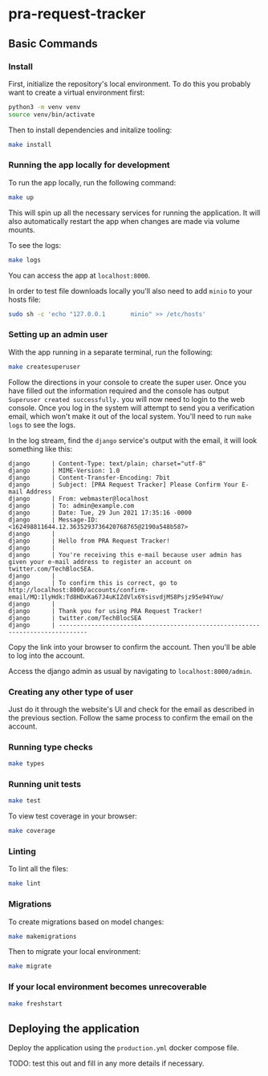 # pra-request-tracker

## Basic Commands

### Install

First, initialize the repository's local environment. To do this you probably want to create a virtual environment first:

```bash
python3 -m venv venv
source venv/bin/activate
```

Then to install dependencies and initalize tooling:

```bash
make install
```

### Running the app locally for development

To run the app locally, run the following command:

```bash
make up
```

This will spin up all the necessary services for running the application. It will also automatically restart the app when changes are made via volume mounts.

To see the logs:

```bash
make logs
```

You can access the app at `localhost:8000`.

In order to test file downloads locally you'll also need to add `minio` to your hosts file:

```bash
sudo sh -c 'echo "127.0.0.1       minio" >> /etc/hosts'
```

### Setting up an admin user

With the app running in a separate terminal, run the following:

```bash
make createsuperuser
```

Follow the directions in your console to create the super user. Once you have filled out the information required and the console has output `Superuser created successfully.` you will now need to login to the web console. Once you log in the system will attempt to send you a verification email, which won't make it out of the local system. You'll need to run `make logs` to see the logs.

In the log stream, find the `django` service's output with the email, it will look something like this:

```
django      | Content-Type: text/plain; charset="utf-8"
django      | MIME-Version: 1.0
django      | Content-Transfer-Encoding: 7bit
django      | Subject: [PRA Request Tracker] Please Confirm Your E-mail Address
django      | From: webmaster@localhost
django      | To: admin@example.com
django      | Date: Tue, 29 Jun 2021 17:35:16 -0000
django      | Message-ID: <162498811644.12.3635293736420768765@2190a548b587>
django      |
django      | Hello from PRA Request Tracker!
django      |
django      | You're receiving this e-mail because user admin has given your e-mail address to register an account on twitter.com/TechBlocSEA.
django      |
django      | To confirm this is correct, go to http://localhost:8000/accounts/confirm-email/MQ:1lyHdk:Td8HDxKa67J4uKIZdVlx6YsisvdjMS8Psjz95e94Yuw/
django      |
django      | Thank you for using PRA Request Tracker!
django      | twitter.com/TechBlocSEA
django      | ------------------------------------------------------------------------------
```

Copy the link into your browser to confirm the account. Then you'll be able to log into the account.

Access the django admin as usual by navigating to `localhost:8000/admin`.

### Creating any other type of user

Just do it through the website's UI and check for the email as described in the previous section. Follow the same process to confirm the email on the account.

### Running type checks

```bash
make types
```

### Running unit tests

```bash
make test
```

To view test coverage in your browser:

```bash
make coverage
```

### Linting

To lint all the files:

```bash
make lint
```

### Migrations

To create migrations based on model changes:

```bash
make makemigrations
```

Then to migrate your local environment:

```bash
make migrate
```

### If your local environment becomes unrecoverable

```bash
make freshstart
```

## Deploying the application

Deploy the application using the `production.yml` docker compose file.

TODO: test this out and fill in any more details if necessary.
